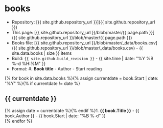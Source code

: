 # books
- Repository: [{{ site.github.repository_url }}]({{ site.github.repository_url }})
- This page: [{{ site.github.repository_url }}/blob/master/{{ page.path }}]({{ site.github.repository_url }}/blob/master/{{ page.path }})
- Books file: [{{ site.github.repository_url }}/blob/master/_data/books.csv]({{ site.github.repository_url }}/blob/master/_data/books.csv) - {{ site.data.books | size }} items
- Build: ``{{ site.github.build_revision }}`` - {{ site.time | date: "%Y %B %-d %H:%M" }}
- Format: #. **Book title** - <span class="text-red">Author</span> - <span class="text-gray-light">Start reading</span>

{% for book in site.data.books %}{% assign currentdate = book.Start | date: "%Y" %}{% if currentdate != date %}
## {{ currentdate }}
{% assign date = currentdate %}{% endif %}1. **{{ book.Title }}** - <span class="text-red">{{ book.Author }}</span> - <span class="text-gray-light">{{ book.Start | date: "%B %-d" }}</span>  
{% endfor %}

<script type="text/javascript">
document.querySelector('body').classList.add('markdown-body');
</script>
